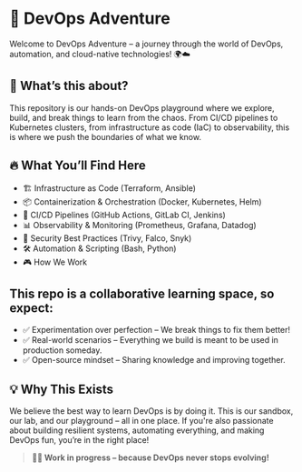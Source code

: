 # 🚀 DevOps Adventure
Welcome to DevOps Adventure – a journey through the world of DevOps, automation, and cloud-native technologies! 🌍☁️

## 🎯 What’s this about?
This repository is our hands-on DevOps playground where we explore, build, and break things to learn from the chaos. From CI/CD pipelines to Kubernetes clusters, from infrastructure as code (IaC) to observability, this is where we push the boundaries of what we know.

## 🔥 What You’ll Find Here
- 🏗 Infrastructure as Code (Terraform, Ansible)
- 📦 Containerization & Orchestration (Docker, Kubernetes, Helm)
- 🚀 CI/CD Pipelines (GitHub Actions, GitLab CI, Jenkins)
- 📊 Observability & Monitoring (Prometheus, Grafana, Datadog)
- 🔐 Security Best Practices (Trivy, Falco, Snyk)
- 🛠 Automation & Scripting (Bash, Python)
- 🎮 How We Work

## This repo is a collaborative learning space, so expect:
- ✅ Experimentation over perfection – We break things to fix them better!
- ✅ Real-world scenarios – Everything we build is meant to be used in production someday.
- ✅ Open-source mindset – Sharing knowledge and improving together.

## 💡 Why This Exists
We believe the best way to learn DevOps is by doing it. This is our sandbox, our lab, and our playground – all in one place. If you're also passionate about building resilient systems, automating everything, and making DevOps fun, you’re in the right place!

>**👷‍♂️ Work in progress – because DevOps never stops evolving!**